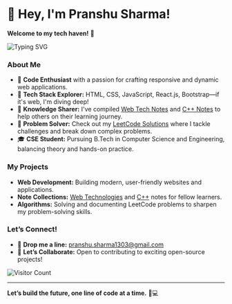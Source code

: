 # 👋 Hey, I'm Pranshu Sharma!

**Welcome to my tech haven!** 🌟

![Typing SVG](https://readme-typing-svg.demolab.com/?lines=Web+Developer+%7C+Coding+Enthusiast;Open+Source+Contributor+%7C+Lifelong+Learner;Let’s+Create+Something+Amazing!&center=true&width=500&height=50)

### About Me
- 👀 **Code Enthusiast** with a passion for crafting responsive and dynamic web applications.
- 🌱 **Tech Stack Explorer:** HTML, CSS, JavaScript, React.js, Bootstrap—if it's web, I'm diving deep!
- 🧠 **Knowledge Sharer:** I've compiled [Web Tech Notes](#) and [C++ Notes](#) to help others on their learning journey.
- 🧩 **Problem Solver:** Check out my [LeetCode Solutions](#) where I tackle challenges and break down complex problems.
- 🎓 **CSE Student:** Pursuing B.Tech in Computer Science and Engineering, balancing theory and hands-on practice.

### My Projects
- **Web Development:** Building modern, user-friendly websites and applications.
- **Note Collections:** [Web Technologies](#) and [C++](#) notes for fellow learners.
- **Algorithms:** Solving and documenting LeetCode problems to sharpen my problem-solving skills.

### Let’s Connect!
- 💌 **Drop me a line:** [pranshu.sharma1303@gmail.com](mailto:pranshu.sharma1303@gmail.com)
- 🚀 **Let’s Collaborate:** Open to contributing to exciting open-source projects!

![Visitor Count](https://komarev.com/ghpvc/?username=Im-Pranshu&color=brightgreen)

---

**Let’s build the future, one line of code at a time.** 🚀💻
